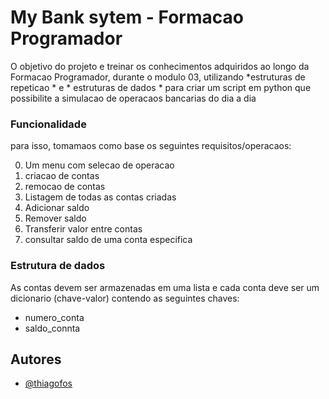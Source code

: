 # My Bank sytem - Formacao  Programador 

O objetivo do projeto e treinar os conhecimentos adquiridos ao longo da Formacao Programador, durante o modulo 03, utilizando *estruturas de repeticao * e * estruturas de dados * para criar um script em python que possibilite a simulacao de operacaos bancarias do dia a dia 

### Funcionalidade

para isso, tomamaos como base os seguintes requisitos/operacaos:

0. Um menu com selecao de operacao 
1. criacao de contas
2. remocao de contas
3. Listagem de todas as contas criadas
4. Adicionar saldo
5. Remover saldo
6. Transferir valor entre contas
7. consultar saldo de uma conta especifica

### Estrutura de dados 

As contas devem ser armazenadas em uma lista e cada conta deve ser um dicionario (chave-valor) contendo as seguintes chaves:

- numero_conta
- saldo_connta 

## Autores 
- [@thiagofos](https://github.com/thiagofos)
